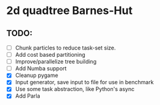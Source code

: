 # 2d quadtree Barnes-Hut


## TODO:

- [ ] Chunk particles to reduce task-set size.
- [ ] Add cost based partitioning
- [ ] Improve/parallelize tree building 
- [ ] Add Numba support
- [x] Cleanup pygame
- [x] Input generator, save input to file for use in benchmark
- [x] Use some task abstraction, like Python's async
- [x] Add Parla
